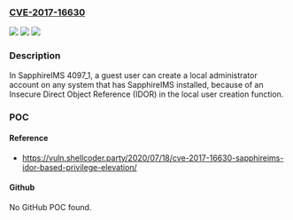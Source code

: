 ### [CVE-2017-16630](https://cve.mitre.org/cgi-bin/cvename.cgi?name=CVE-2017-16630)
![](https://img.shields.io/static/v1?label=Product&message=n%2Fa&color=blue)
![](https://img.shields.io/static/v1?label=Version&message=n%2Fa&color=blue)
![](https://img.shields.io/static/v1?label=Vulnerability&message=n%2Fa&color=brighgreen)

### Description

In SapphireIMS 4097_1, a guest user can create a local administrator account on any system that has SapphireIMS installed, because of an Insecure Direct Object Reference (IDOR) in the local user creation function.

### POC

#### Reference
- https://vuln.shellcoder.party/2020/07/18/cve-2017-16630-sapphireims-idor-based-privilege-elevation/

#### Github
No GitHub POC found.

